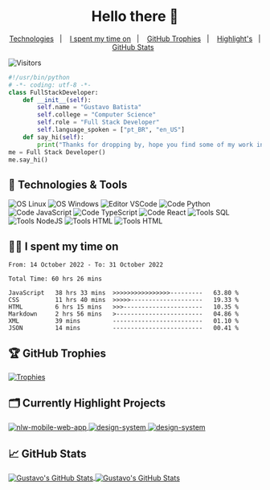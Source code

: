 <h1 align="center"> Hello there 👋 </h1>

<p align="center">
  <a href="#-technologies--tools">Technologies</a>&nbsp;&nbsp;&nbsp;|&nbsp;&nbsp;&nbsp;
  <a href="#-i-spent-my-time-on">I spent my time on</a>&nbsp;&nbsp;&nbsp;|&nbsp;&nbsp;&nbsp;
  <a href="#-github-trophies">GitHub Trophies</a>&nbsp;&nbsp;&nbsp;|&nbsp;&nbsp;&nbsp;
  <a href="#%EF%B8%8F-currently-highlight-projects">Highlight's</a>&nbsp;&nbsp;&nbsp;|&nbsp;&nbsp;&nbsp;
  <a href="#-github-stats">GitHub Stats</a>&nbsp;&nbsp;&nbsp;&nbsp;&nbsp;&nbsp;</a>
</p>

![Visitors](https://visitor-badge.laobi.icu/badge?page_id=gustavohdab)

```python
#!/usr/bin/python
# -*- coding: utf-8 -*-
class FullStackDeveloper:
    def __init__(self):
        self.name = "Gustavo Batista"
        self.college = "Computer Science"
        self.role = "Full Stack Developer"
        self.language_spoken = ["pt_BR", "en_US"]
    def say_hi(self):
        print("Thanks for dropping by, hope you find some of my work interesting.")
me = Full Stack Developer()
me.say_hi()
```
<!-- ## 📝 Pages

- Portfolio: work in progress.
- Connect with me in LinkedIn: https://www.linkedin.com/in/gustavo-h-batista/ -->

## 🔧 Technologies & Tools

![OS Linux](https://img.shields.io/badge/OS-Linux-informational?style=flat&logo=linux&logoColor=white&color=6aa6f8)
![OS Windows](https://img.shields.io/badge/OS-Windows-informational?style=flat&logo=windows&logoColor=white&color=6aa6f8)
![Editor VSCode](https://img.shields.io/badge/Editor-VS_Code-informational?style=flat&logo=visual-studio-code&logoColor=white&color=6aa6f8)
![Code Python](https://img.shields.io/badge/Code-Python-informational?style=flat&logo=python&logoColor=white&color=6aa6f8)
![Code JavaScript](https://img.shields.io/badge/Code-JavaScript-informational?style=flat&logo=javascript&logoColor=white&color=6aa6f8)
![Code TypeScript](https://img.shields.io/badge/Code-TypeScript-informational?style=flat&logo=typescript&logoColor=white&color=6aa6f8)
![Code React](https://img.shields.io/badge/Code-React-informational?style=flat&logo=react&logoColor=white&color=6aa6f8)
![Tools SQL](https://img.shields.io/badge/Tools-SQL-informational?style=flat&logo=sql&logoColor=white&color=6aa6f8)
![Tools NodeJS](https://img.shields.io/badge/Tools-NodeJS-informational?style=flat&logo=nodejs&logoColor=white&color=6aa6f8)
![Tools HTML](https://img.shields.io/badge/Tools-HTML-informational?style=flat&logo=html&logoColor=white&color=6aa6f8)
![Tools HTML](https://img.shields.io/badge/Tools-CSS-informational?style=flat&logo=css&logoColor=white&color=6aa6f8)

## 👨‍💻 I spent my time on

<!--START_SECTION:waka-->

```text
From: 14 October 2022 - To: 31 October 2022

Total Time: 60 hrs 26 mins

JavaScript   38 hrs 33 mins  >>>>>>>>>>>>>>>>---------   63.80 %
CSS          11 hrs 40 mins  >>>>>--------------------   19.33 %
HTML         6 hrs 15 mins   >>>----------------------   10.35 %
Markdown     2 hrs 56 mins   >------------------------   04.86 %
XML          39 mins         -------------------------   01.10 %
JSON         14 mins         -------------------------   00.41 %
```

<!--END_SECTION:waka-->

## 🏆 GitHub Trophies

[![Trophies](https://github-profile-trophy.vercel.app/?username=gustavohdab&theme=nord&column=7)](https://github.com/ryo-ma/github-profile-trophy)
  
## 🗂️ Currently Highlight Projects

<a href="https://github.com/gustavohdab/Nlw-e-sports-web-and-mobile-app">
  <img align="center" src="https://github-readme-stats.vercel.app/api/pin/?username=gustavohdab&repo=Nlw-e-sports-web-and-mobile-app&show_icons=true&line_height=27&title_color=6aa6f8&text_color=8a919a&icon_color=6aa6f8&bg_color=22272e" alt="nlw-mobile-web-app" />
</a>

<a href="https://github.com/gustavohdab/ignite-lab-design-system">
  <img align="center" src="https://github-readme-stats.vercel.app/api/pin/?username=gustavohdab&repo=ignite-lab-design-system&show_icons=true&line_height=27&title_color=6aa6f8&text_color=8a919a&icon_color=6aa6f8&bg_color=22272e" alt="design-system" />
</a>

<a href="https://github.com/gustavohdab/challenge-focustimer-v2">
  <img align="center" src="https://github-readme-stats.vercel.app/api/pin/?username=gustavohdab&repo=challenge-focustimer-v2&show_icons=true&line_height=27&title_color=6aa6f8&text_color=8a919a&icon_color=6aa6f8&bg_color=22272e" alt="design-system" />
</a>

## &#x1f4c8; GitHub Stats

<a href="https://github.com/gustavohdab">
  <img align="center" src="https://github-readme-stats.vercel.app/api/top-langs/?username=gustavohdab&hide=c%2B%2B,c,matlab,assembly&title_color=6aa6f8&text_color=8a919a&icon_color=6aa6f8&bg_color=22272e" alt="Gustavo's GitHub Stats" />
</a>
<a href="https://github.com/gustavohdab">
  <img align="center" src="https://github-readme-stats.vercel.app/api?username=gustavohdab&show_icons=true&line_height=27&count_private=true&title_color=6aa6f8&text_color=8a919a&icon_color=6aa6f8&bg_color=22272e" alt="Gustavo's GitHub Stats" />
</a>
